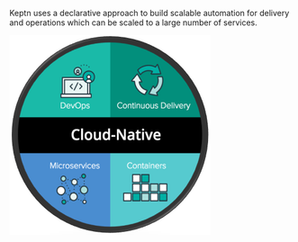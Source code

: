 Keptn uses a declarative approach to build scalable automation for delivery and operations which can be scaled to a large number of services.

![keptn-cloud-native](./assets/cloud_native.png)